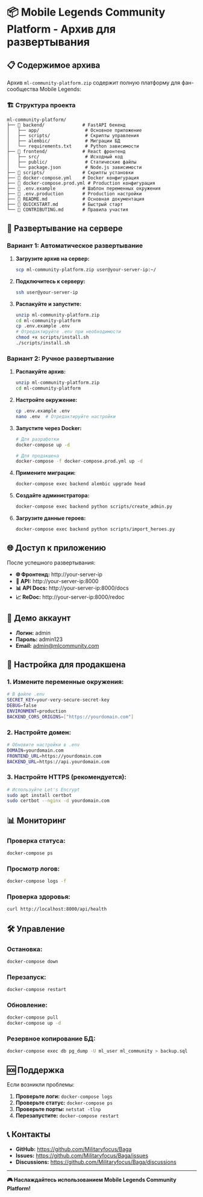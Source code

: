 # 📦 Mobile Legends Community Platform - Архив для развертывания

## 📋 Содержимое архива

Архив `ml-community-platform.zip` содержит полную платформу для фан-сообщества Mobile Legends:

### 🏗️ Структура проекта
```
ml-community-platform/
├── 📁 backend/              # FastAPI бекенд
│   ├── app/                 # Основное приложение
│   ├── scripts/             # Скрипты управления
│   ├── alembic/             # Миграции БД
│   └── requirements.txt     # Python зависимости
├── 📁 frontend/             # React фронтенд
│   ├── src/                 # Исходный код
│   ├── public/              # Статические файлы
│   └── package.json         # Node.js зависимости
├── 📁 scripts/              # Скрипты установки
├── 📄 docker-compose.yml    # Docker конфигурация
├── 📄 docker-compose.prod.yml # Production конфигурация
├── 📄 .env.example          # Шаблон переменных окружения
├── 📄 .env.production       # Production настройки
├── 📄 README.md             # Основная документация
├── 📄 QUICKSTART.md         # Быстрый старт
└── 📄 CONTRIBUTING.md       # Правила участия
```

## 🚀 Развертывание на сервере

### Вариант 1: Автоматическое развертывание

1. **Загрузите архив на сервер:**
   ```bash
   scp ml-community-platform.zip user@your-server-ip:~/
   ```

2. **Подключитесь к серверу:**
   ```bash
   ssh user@your-server-ip
   ```

3. **Распакуйте и запустите:**
   ```bash
   unzip ml-community-platform.zip
   cd ml-community-platform
   cp .env.example .env
   # Отредактируйте .env при необходимости
   chmod +x scripts/install.sh
   ./scripts/install.sh
   ```

### Вариант 2: Ручное развертывание

1. **Распакуйте архив:**
   ```bash
   unzip ml-community-platform.zip
   cd ml-community-platform
   ```

2. **Настройте окружение:**
   ```bash
   cp .env.example .env
   nano .env  # Отредактируйте настройки
   ```

3. **Запустите через Docker:**
   ```bash
   # Для разработки
   docker-compose up -d
   
   # Для продакшена
   docker-compose -f docker-compose.prod.yml up -d
   ```

4. **Примените миграции:**
   ```bash
   docker-compose exec backend alembic upgrade head
   ```

5. **Создайте администратора:**
   ```bash
   docker-compose exec backend python scripts/create_admin.py
   ```

6. **Загрузите данные героев:**
   ```bash
   docker-compose exec backend python scripts/import_heroes.py
   ```

## 🌐 Доступ к приложению

После успешного развертывания:

- **🌐 Фронтенд:** http://your-server-ip
- **🔧 API:** http://your-server-ip:8000
- **📊 API Docs:** http://your-server-ip:8000/docs
- **📈 ReDoc:** http://your-server-ip:8000/redoc

## 👤 Демо аккаунт

- **Логин:** admin
- **Пароль:** admin123
- **Email:** admin@mlcommunity.com

## 🔧 Настройка для продакшена

### 1. Измените переменные окружения:
```bash
# В файле .env
SECRET_KEY=your-very-secure-secret-key
DEBUG=false
ENVIRONMENT=production
BACKEND_CORS_ORIGINS=["https://yourdomain.com"]
```

### 2. Настройте домен:
```bash
# Обновите настройки в .env
DOMAIN=yourdomain.com
FRONTEND_URL=https://yourdomain.com
BACKEND_URL=https://api.yourdomain.com
```

### 3. Настройте HTTPS (рекомендуется):
```bash
# Используйте Let's Encrypt
sudo apt install certbot
sudo certbot --nginx -d yourdomain.com
```

## 📊 Мониторинг

### Проверка статуса:
```bash
docker-compose ps
```

### Просмотр логов:
```bash
docker-compose logs -f
```

### Проверка здоровья:
```bash
curl http://localhost:8000/api/health
```

## 🛠️ Управление

### Остановка:
```bash
docker-compose down
```

### Перезапуск:
```bash
docker-compose restart
```

### Обновление:
```bash
docker-compose pull
docker-compose up -d
```

### Резервное копирование БД:
```bash
docker-compose exec db pg_dump -U ml_user ml_community > backup.sql
```

## 🆘 Поддержка

Если возникли проблемы:

1. **Проверьте логи:** `docker-compose logs`
2. **Проверьте статус:** `docker-compose ps`
3. **Проверьте порты:** `netstat -tlnp`
4. **Перезапустите:** `docker-compose restart`

## 📞 Контакты

- **GitHub:** https://github.com/Militaryfocus/Baga
- **Issues:** https://github.com/Militaryfocus/Baga/issues
- **Discussions:** https://github.com/Militaryfocus/Baga/discussions

---

**🎮 Наслаждайтесь использованием Mobile Legends Community Platform!**